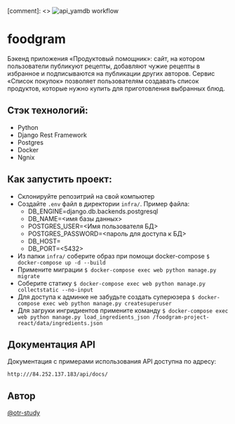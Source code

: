 [comment]: <> ![api_yamdb workflow](https://github.com/otr-study/yamdb_final/actions/workflows/yamdb_workflow.yml/badge.svg)
# foodgram
Бэкенд приложения «Продуктовый помощник»: сайт, на котором пользователи публикуют рецепты, добавляют чужие рецепты в избранное и подписываются на публикации других авторов. Сервис «Список покупок» позволяет пользователям создавать список продуктов, которые нужно купить для приготовления выбранных блюд. 

## Стэк технологий:
- Python
- Django Rest Framework
- Postgres
- Docker
- Ngnix

## Как запустить проект:

- Склонируйте репозитрий на свой компьютер
- Создайте `.env` файл в директории `infra/`. Пример файла:
    - DB_ENGINE=django.db.backends.postgresql
    - DB_NAME=<имя базы данных>
    - POSTGRES_USER=<Имя пользователя БД>
    - POSTGRES_PASSWORD=<пароль для доступа к БД>
    - DB_HOST=<db>
    - DB_PORT=<5432>
- Из папки `infra/` соберите образ при помощи docker-compose
`$ docker-compose up -d --build`
- Примените миграции
`$ docker-compose exec web python manage.py migrate`
- Соберите статику
`$ docker-compose exec web python manage.py collectstatic --no-input`
- Для доступа к админке не забудьте создать суперюзера
`$ docker-compose exec web python manage.py createsuperuser`
- Для загруки ингридиентов примените команду
`$ docker-compose exec web python manage.py load_ingredients_json /foodgram-project-react/data/ingredients.json`

## Документация API

Документация c примерами использования API доступна по адресу: 
```
http:///84.252.137.183/api/docs/
```

## Автор
[@otr-study](https://github.com/otr-study)